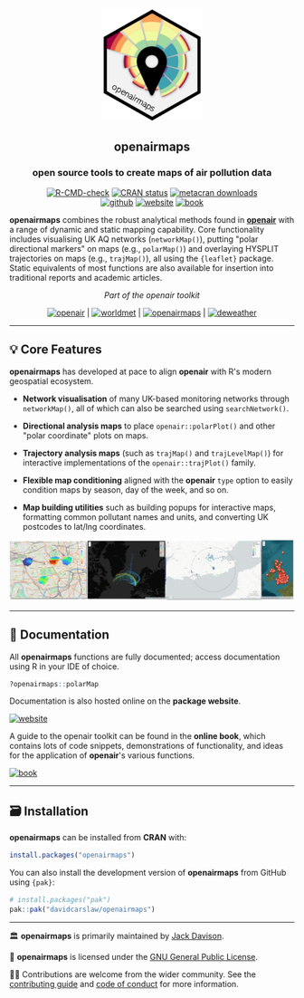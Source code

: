 
<div align="center">

<img src="man/figures/logo.png" height="200"/>

## **openairmaps**
### open source tools to create maps of air pollution data

<!-- badges: start -->
[![R-CMD-check](https://github.com/davidcarslaw/openairmaps/actions/workflows/R-CMD-check.yaml/badge.svg)](https://github.com/davidcarslaw/openairmaps/actions/workflows/R-CMD-check.yaml)
[![CRAN
status](https://www.r-pkg.org/badges/version/openairmaps)](https://CRAN.R-project.org/package=openairmaps)
[![metacran downloads](https://cranlogs.r-pkg.org/badges/grand-total/openairmaps)](https://cran.r-project.org/package=openairmaps)
<br>
[![github](https://img.shields.io/badge/CODE-github-black?logo=github)](https://github.com/davidcarslaw/openairmaps)
[![website](https://img.shields.io/badge/DOCS-website-black)](https://davidcarslaw.github.io/openairmaps/)
[![book](https://img.shields.io/badge/DOCS-book-black)](https://bookdown.org/david_carslaw/openair/)
<!-- badges: end -->

</div>

**openairmaps** combines the robust analytical methods found in [**openair**](https://davidcarslaw.github.io/openair/) with a range of dynamic and static mapping capability. Core functionality includes visualising UK AQ networks (`networkMap()`), putting "polar directional markers" on maps (e.g., `polarMap()`) and overlaying HYSPLIT trajectories on maps (e.g., `trajMap()`), all using the `{leaflet}` package. Static equivalents of most functions are also available for insertion into traditional reports and academic articles.

<div align="center">

*Part of the openair toolkit*

[![openair](https://img.shields.io/badge/openair_core-06D6A0?style=flat-square)](https://davidcarslaw.github.io/openair/) | 
[![worldmet](https://img.shields.io/badge/worldmet-26547C?style=flat-square)](https://davidcarslaw.github.io/worldmet/) | 
[![openairmaps](https://img.shields.io/badge/openairmaps-FFD166?style=flat-square)](https://davidcarslaw.github.io/openairmaps/) | 
[![deweather](https://img.shields.io/badge/deweather-EF476F?style=flat-square)](https://davidcarslaw.github.io/deweather/)

</div>

<hr>

## 💡 Core Features

**openairmaps** has developed at pace to align **openair** with R's modern geospatial ecosystem.

- **Network visualisation** of many UK-based monitoring networks through `networkMap()`, all of which can also be searched using `searchNetwork()`.

- **Directional analysis maps** to place `openair::polarPlot()` and other "polar coordinate" plots on maps.

- **Trajectory analysis maps** (such as `trajMap()` and `trajLevelMap()`) for interactive implementations of the `openair::trajPlot()` family.

- **Flexible map conditioning** aligned with the **openair** `type` option to easily condition maps by season, day of the week, and so on.

- **Map building utilities** such as building popups for interactive maps, formatting common pollutant names and units, and converting UK postcodes to lat/lng coordinates.

<div align="center">
<img src="man/figures/feature-banner.png" width="800">
</div>

<hr>

## 📖 Documentation

All **openairmaps** functions are fully documented; access documentation using R in your IDE of choice.

```r
?openairmaps::polarMap
```

Documentation is also hosted online on the **package website**.

[![website](https://img.shields.io/badge/website-documentation-blue)](https://davidcarslaw.github.io/openairmaps/)

A guide to the openair toolkit can be found in the **online book**, which contains lots of code snippets, demonstrations of functionality, and ideas for the application of **openair**'s various functions.

[![book](https://img.shields.io/badge/book-code_demos_and_ideas-blue)](https://bookdown.org/david_carslaw/openair/)

<hr>

## 🗃️ Installation

**openairmaps** can be installed from **CRAN** with:

``` r
install.packages("openairmaps")
```

You can also install the development version of **openairmaps** from GitHub using `{pak}`:

``` r
# install.packages("pak")
pak::pak("davidcarslaw/openairmaps")
```

<hr>

🏛️ **openairmaps** is primarily maintained by [Jack Davison](https://github.com/jack-davison).

📃 **openairmaps** is licensed under the [GNU General Public License](https://davidcarslaw.github.io/openairmaps/LICENSE.html).

🧑‍💻 Contributions are welcome from the wider community. See the [contributing guide](https://davidcarslaw.github.io/openairmaps/CONTRIBUTING.html) and [code of conduct](https://davidcarslaw.github.io/openairmaps/CODE_OF_CONDUCT.html) for more information.
